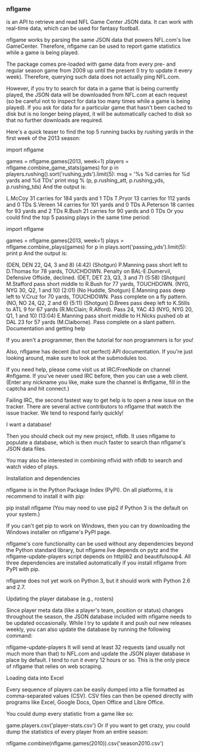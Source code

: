 <h3>nflgame</h3> is an API to retrieve and read NFL Game Center JSON data. It can work with real-time data, which can be used for fantasy football.

nflgame works by parsing the same JSON data that powers NFL.com's live GameCenter. Therefore, nflgame can be used to report game statistics while a game is being played.

The package comes pre-loaded with game data from every pre- and regular season game from 2009 up until the present (I try to update it every week). Therefore, querying such data does not actually ping NFL.com.

However, if you try to search for data in a game that is being currently played, the JSON data will be downloaded from NFL.com at each request (so be careful not to inspect for data too many times while a game is being played). If you ask for data for a particular game that hasn't been cached to disk but is no longer being played, it will be automatically cached to disk so that no further downloads are required.

Here's a quick teaser to find the top 5 running backs by rushing yards in the first week of the 2013 season:

import nflgame

games = nflgame.games(2013, week=1)
players = nflgame.combine_game_stats(games)
for p in players.rushing().sort('rushing_yds').limit(5):
    msg = '%s %d carries for %d yards and %d TDs'
    print msg % (p, p.rushing_att, p.rushing_yds, p.rushing_tds)
And the output is:

L.McCoy 31 carries for 184 yards and 1 TDs
T.Pryor 13 carries for 112 yards and 0 TDs
S.Vereen 14 carries for 101 yards and 0 TDs
A.Peterson 18 carries for 93 yards and 2 TDs
R.Bush 21 carries for 90 yards and 0 TDs
Or you could find the top 5 passing plays in the same time period:

import nflgame

games = nflgame.games(2013, week=1)
plays = nflgame.combine_plays(games)
for p in plays.sort('passing_yds').limit(5):
    print p
And the output is:

(DEN, DEN 22, Q4, 3 and 8) (4:42) (Shotgun) P.Manning pass short left to D.Thomas for 78 yards, TOUCHDOWN. Penalty on BAL-E.Dumervil, Defensive Offside, declined.
(DET, DET 23, Q3, 3 and 7) (5:58) (Shotgun) M.Stafford pass short middle to R.Bush for 77 yards, TOUCHDOWN.
(NYG, NYG 30, Q2, 1 and 10) (2:01) (No Huddle, Shotgun) E.Manning pass deep left to V.Cruz for 70 yards, TOUCHDOWN. Pass complete on a fly pattern.
(NO, NO 24, Q2, 2 and 6) (5:11) (Shotgun) D.Brees pass deep left to K.Stills to ATL 9 for 67 yards (R.McClain; R.Alford). Pass 24, YAC 43
(NYG, NYG 20, Q1, 1 and 10) (13:04) E.Manning pass short middle to H.Nicks pushed ob at DAL 23 for 57 yards (M.Claiborne). Pass complete on a slant pattern.
Documentation and getting help

If you aren't a programmer, then the tutorial for non programmers is for you!

Also, nflgame has decent (but not perfect) API documentation. If you're just looking around, make sure to look at the submodules too.

If you need help, please come visit us at IRC/FreeNode on channel #nflgame. If you've never used IRC before, then you can use a web client. (Enter any nickname you like, make sure the channel is #nflgame, fill in the captcha and hit connect.)

Failing IRC, the second fastest way to get help is to open a new issue on the tracker. There are several active contributors to nflgame that watch the issue tracker. We tend to respond fairly quickly!

I want a database!

Then you should check out my new project, nfldb. It uses nflgame to populate a database, which is then much faster to search than nflgame's JSON data files.

You may also be interested in combining nflvid with nfldb to search and watch video of plays.

Installation and dependencies

nflgame is in the Python Package Index (PyPI). On all platforms, it is recommend to install it with pip:

pip install nflgame
(You may need to use pip2 if Python 3 is the default on your system.)

If you can't get pip to work on Windows, then you can try downloading the Windows installer on nflgame's PyPI page.

nflgame's core functionality can be used without any dependencies beyond the Python standard library, but nflgame.live depends on pytz and the nflgame-update-players script depends on httplib2 and beautifulsoup4. All three dependencies are installed automatically if you install nflgame from PyPI with pip.

nflgame does not yet work on Python 3, but it should work with Python 2.6 and 2.7.

Updating the player database (e.g., rosters)

Since player meta data (like a player's team, position or status) changes throughout the season, the JSON database included with nflgame needs to be updated occasionally. While I try to update it and push out new releases weekly, you can also update the database by running the following command:

nflgame-update-players
It will send at least 32 requests (and usually not much more than that) to NFL.com and update the JSON player database in place by default. I tend to run it every 12 hours or so. This is the only piece of nflgame that relies on web scraping.

Loading data into Excel

Every sequence of players can be easily dumped into a file formatted as comma-separated values (CSV). CSV files can then be opened directly with programs like Excel, Google Docs, Open Office and Libre Office.

You could dump every statistic from a game like so:

game.players.csv('player-stats.csv')
Or if you want to get crazy, you could dump the statistics of every player from an entire season:

nflgame.combine(nflgame.games(2010)).csv('season2010.csv')